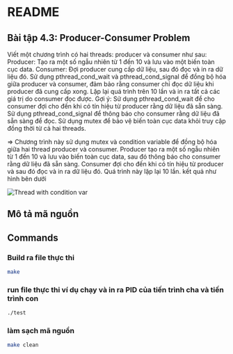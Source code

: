 # README

## Bài tập 4.3: Producer-Consumer Problem
Viết một chương trình có hai threads: producer và consumer như sau:
Producer: Tạo ra một số ngẫu nhiên từ 1 đến 10 và lưu vào một biến toàn cục data.
Consumer: Đợi producer cung cấp dữ liệu, sau đó đọc và in ra dữ liệu đó.
Sử dụng pthread_cond_wait và pthread_cond_signal để đồng bộ hóa giữa producer và consumer, đảm bảo rằng consumer chỉ đọc dữ liệu khi producer đã cung cấp xong.
Lặp lại quá trình trên 10 lần và in ra tất cả các giá trị do consumer đọc được.
Gợi ý: Sử dụng pthread_cond_wait để cho consumer đợi cho đến khi có tín hiệu từ producer rằng dữ liệu đã sẵn sàng.
Sử dụng pthread_cond_signal để thông báo cho consumer rằng dữ liệu đã sẵn sàng để đọc. Sử dụng mutex để bảo vệ biến toàn cục data khỏi truy cập đồng thời từ cả hai threads.

=> Chương trình này sử dụng mutex và condition variable để đồng bộ hóa giữa hai thread producer và consumer. Producer tạo ra một số ngẫu nhiên từ 1 đến 10 và lưu vào biến toàn cục data, sau đó thông báo cho consumer rằng dữ liệu đã sẵn sàng. Consumer đợi cho đến khi có tín hiệu từ producer và sau đó đọc và in ra dữ liệu đó. Quá trình này lặp lại 10 lần.
kết quả như hình bên dưới

![Thread with condition var](https://github.com/user-attachments/assets/bb921121-bac2-4f01-89f7-5155de476e09)

## Mô tả mã nguồn
## Commands

### Build ra file thực thi
```bash
make
```
 
### run file thực thi ví dụ chạy và in ra PID của tiến trình cha và tiến trình con
```bash
./test
```

### làm sạch mã nguồn
```bash
make clean
```
